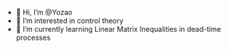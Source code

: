- 👋 Hi, I’m @Yozao
- 👀 I’m interested in control theory
- 🌱 I’m currently learning Linear Matrix Inequalities in dead-time processes
